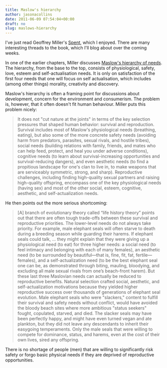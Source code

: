 ```yaml
---
title: Maslow's hierarchy
author: jasonacollins
date: 2011-06-09 07:54:04+00:00
draft: no
slug: maslows-hierarchy
---
```


I've just read Geoffrey Miller's [Spent](https://www.jasoncollins.blog/millers-spent-sex-evolution-and-consumer-behavior/), which I enjoyed. There are many interesting threads to the book, which I'll blog about over the coming weeks.

In one of the earlier chapters, Miller discusses [Maslow's hierarchy of needs](http://en.wikipedia.org/wiki/Maslow%27s_hierarchy_of_needs). The hierarchy, from the base to the top, consists of physiological,  safety, love, esteem and self-actualisation needs. It is only on  satisfaction of the first four needs that one will focus on self  actualisation, which includes (among other things) morality, creativity  and discovery.

Maslow's hierarchy is often a framing point for discussions about development, concern for the environment and consumerism. The problem is, however, that it often doesn't fit human behaviour. Miller puts this problem nicely:


<blockquote>It does not "cut nature at the joints" in terms of the key selection pressures that shaped human behavior: survival and reproduction. Survival includes most of Maslow's physiological needs (breathing, eating), but also some of the more concrete safety needs (avoiding harm from predators, parasites, sexual rivals, and hostile tribes), social needs (building relations with family, friends, and mates who can help feed, protect, and heal you under adverse conditions), cognitive needs (to learn about survival-increasing opportunities and survival-reducing dangers), and even aesthetic needs (to find a propitious landscape for one's clan to live in, to make weapons that are serviceably symmetric, strong, and sharp). Reproductive challenges, including finding high-quality sexual partners and raising high-quality offspring, encompass one of the key physiological needs (having sex) and most of the other social, esteem, cognitive, aesthetic, and self-actualization needs.</blockquote>


He then points out the more serious shortcoming:


<blockquote>[A] branch of evolutionary theory called “life history theory” points out that there are often tough trade-offs between these survival and reproductive priorities. The lower-level needs do not always take priority. For example, male elephant seals will often starve to death during a breeding season while guarding their harems. If elephant seals could talk, ... they might explain that they were giving up a physiological need (to eat) for three higher needs: a social need (to feel intimacy and belonging with each of many females), an aesthetic need (to be surrounded by beautiful—that is, fine, fit, fat, fertile—females), and a self-actualization need (to be the best elephant seal one can be, as demonstrated through biting, mauling, bloodying, and excluding all male sexual rivals from one’s beach-front harem). But these last three Maslovian needs can actually be reduced to reproductive benefits. Natural selection crafted social, aesthetic, and self-actualization motivations because they yielded higher reproductive success over thousands of generations of elephant seal evolution. Male elephant seals who were "slackers," content to fulfill their survival and safety needs without conflict, would have avoided the bloody beach sites where more ambitious "status seekers" fought, copulated, starved, and died. The slacker seals may have been perfectly happy, and might have even turned vegan and ate plankton, but they did not leave any descendants to inherit their easygoing temperaments. Only the male seals that were willing to compete for dominance, status, and harems, even at the cost of their own lives, sired any offspring.</blockquote>


There is no shortage of people (men) that are willing to significantly risk safety or forgo basic physical needs if they are deprived of reproductive opportunities.
